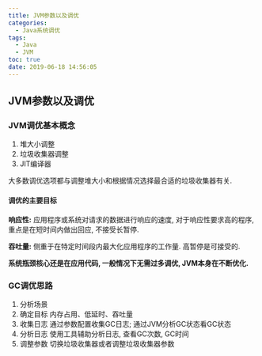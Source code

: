 ```yaml
---
title: JVM参数以及调优
categories:
  - Java系统调优
tags:
  - Java
  - JVM
toc: true
date: 2019-06-18 14:56:05
---
```

## JVM参数以及调优

### JVM调优基本概念

1. 堆大小调整
2. 垃圾收集器调整
3. JIT编译器

大多数调优选项都与调整堆大小和根据情况选择最合适的垃圾收集器有关.

#### 调优的主要目标

**响应性:** 应用程序或系统对请求的数据进行响应的速度, 对于响应性要求高的程序,重点是在短时间内做出回应, 不接受长暂停.

**吞吐量:** 侧重于在特定时间段内最大化应用程序的工作量. 高暂停是可接受的.

**系统瓶颈核心还是在应用代码, 一般情况下无需过多调优, JVM本身在不断优化.**

### GC调优思路

1. 分析场景
2. 确定目标
   内存占用、低延时、吞吐量
3. 收集日志
   通过参数配置收集GC日志; 通过JVM分析GC状态看GC状态
4. 分析日志
   使用工具辅助分析日志, 查看GC次数, GC时间
5. 调整参数
   切换垃圾收集器或者调整垃圾收集器参数
